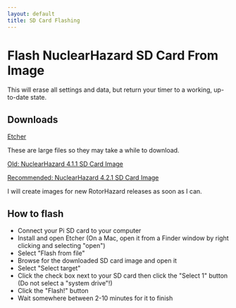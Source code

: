 ```yaml
---
layout: default
title: SD Card Flashing
---
```


# Flash NuclearHazard SD Card From Image

This will erase all settings and data, but return your timer to a working, up-to-date state.

## Downloads

[Etcher](https://etcher.balena.io/#download-etcher)

These are large files so they may take a while to download.

<a href="https://drive.google.com/file/d/1-0wvB4UB75ikpUQoiZs9ZyMAl8WBjb8d/view" target="_blank">Old: NuclearHazard 4.1.1 SD Card Image</a>

<a href="https://drive.google.com/file/d/1YLG11zD9N2XQsYEvpHgl5F2llO-r19B6/view" target="_blank">Recommended: NuclearHazard 4.2.1 SD Card Image</a>

I will create images for new RotorHazard releases as soon as I can.

## How to flash

- Connect your Pi SD card to your computer
- Install and open Etcher (On a Mac, open it from a Finder window by right clicking and selecting "open")
- Select "Flash  from file"
- Browse for the downloaded SD card image and open it
- Select "Select target"
- Click the check box next to your SD card then click the "Select 1" button (Do not select a "system drive"!)
- Click the "Flash!" button
- Wait somewhere between 2-10 minutes for it to finish
